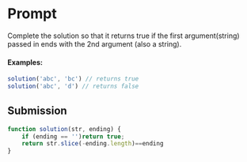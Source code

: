 
# Prompt
Complete the solution so that it returns true if the first argument(string) passed in ends with the 2nd argument (also a string).

#### Examples:

```Javascript
solution('abc', 'bc') // returns true
solution('abc', 'd') // returns false
```



## Submission

```Javascript
function solution(str, ending) {
    if (ending == '')return true;
    return str.slice(-ending.length)==ending
}

```
